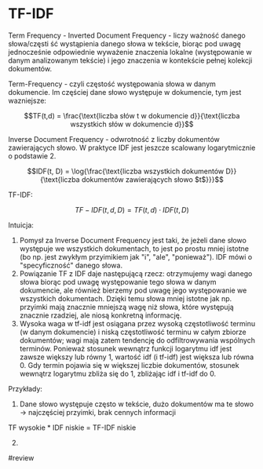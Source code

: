# TF-IDF

Term Frequency - Inverted Document Frequency - liczy ważność danego słowa/częsti ść wystąpienia danego słowa w tekście, biorąc pod uwagę jednocześnie odpowiednie wyważenie znaczenia lokalne (występowanie w danym analizowanym tekście) i jego znaczenia w kontekście pełnej kolekcji dokumentów.

Term-Frequency - czyli częstość występowania słowa w danym dokumencie. Im częściej dane słowo występuje w dokumencie, tym jest wazniejsze:

$$TF(t,d) = \frac{\text{liczba słów t w dokumencie d}}{\text{liczba wszystkich słów w dokumencie d}}$$

Inverse Document Frequency - odwrotność z liczby dokumentów zawierających słowo. W praktyce IDF jest jeszcze scalowany logarytmicznie o podstawie 2.

$$IDF(t, D) = \log{\frac{\text{liczba wszystkich dokumentów D}}{\text{liczba dokumentów zawierających słowo $t$}}}$$

TF-IDF:

$$ TF-IDF(t, d, D) = TF(t,d) \cdot IDF(t, D)$$

Intuicja:

1. Pomysł za Inverse Document Frequency jest taki, że jeżeli dane słowo występuje we wszystkich dokumentach, to jest po prostu mniej istotne (bo np. jest zwykłym przyimikiem jak "i", "ale", "ponieważ"). IDF mówi o "specyficzność" danego słowa. 
2. Powiązanie TF z IDF daje następującą rzecz: otrzymujemy wagi danego słowa biorąc pod uwagę występowanie tego słowa w danym dokumencie, ale również bierzemy pod uwagę jego występowanie we wszystkich dokumentach. Dzięki temu słowa mniej istotne jak np. przyimki mają znacznie mniejszą wagę niż słowa, które występują znacznie rzadziej, ale niosą konkretną informację.
3. Wysoka waga w tf-idf jest osiągana przez wysoką częstotliwość terminu (w danym dokumencie) i niską częstotliwość terminu w całym zbiorze dokumentów; wagi mają zatem tendencję do odfiltrowywania wspólnych terminów. Ponieważ stosunek wewnątrz funkcji logarytmu idf jest zawsze większy lub równy 1, wartość idf (i tf-idf) jest większa lub równa 0. Gdy termin pojawia się w większej liczbie dokumentów, stosunek wewnątrz logarytmu zbliża się do 1, zbliżając idf i tf-idf do 0.

Przykłady:

1. Dane słowo występuje często w tekście, dużo dokumentów ma te słowo -> najczęściej przyimki, brak cennych informacji

TF wysokie * IDF niskie = TF-IDF niskie

2. 

#review